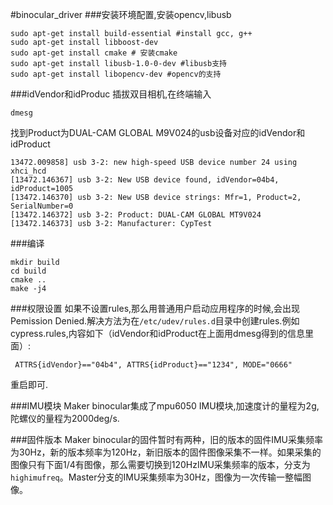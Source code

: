 #binocular_driver
###安装环境配置,安装opencv,libusb
```
sudo apt-get install build-essential #install gcc, g++
sudo apt-get install libboost-dev
sudo apt-get install cmake # 安装cmake
sudo apt-get install libusb-1.0-0-dev #libusb支持
sudo apt-get install libopencv-dev #opencv的支持
```

###idVendor和idProduc
插拔双目相机,在终端输入
```
dmesg
```
找到Product为DUAL-CAM GLOBAL M9V024的usb设备对应的idVendor和idProduct
```
13472.009858] usb 3-2: new high-speed USB device number 24 using xhci_hcd
[13472.146367] usb 3-2: New USB device found, idVendor=04b4, idProduct=1005
[13472.146370] usb 3-2: New USB device strings: Mfr=1, Product=2, SerialNumber=0
[13472.146372] usb 3-2: Product: DUAL-CAM GLOBAL MT9V024 
[13472.146373] usb 3-2: Manufacturer: CypTest
```


###编译
```
mkdir build
cd build
cmake ..
make -j4
```
###权限设置
如果不设置rules,那么用普通用户启动应用程序的时候,会出现Pemission Denied.解决方法为在`/etc/udev/rules.d`目录中创建rules.例如
cypress.rules,内容如下（idVendor和idProduct在上面用dmesg得到的信息里面）:
```
 ATTRS{idVendor}=="04b4", ATTRS{idProduct}=="1234", MODE="0666"
```
重启即可.

###IMU模块
Maker binocular集成了mpu6050 IMU模块,加速度计的量程为2g,陀螺仪的量程为2000deg/s.

###固件版本
Maker binocular的固件暂时有两种，旧的版本的固件IMU采集频率为30Hz，新的版本频率为120Hz，新旧版本的固件图像采集不一样。如果采集的图像只有下面1/4有图像，那么需要切换到120HzIMU采集频率的版本，分支为`highimufreq`。Master分支的IMU采集频率为30Hz，图像为一次传输一整幅图像。
